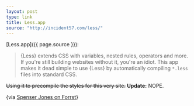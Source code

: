 ```yaml
---
layout: post
type: link
title: Less.app
source: "http://incident57.com/less/"
---
```


[Less.app]({{ page.source }}):

> {Less} extends CSS with variables, nested rules, operators and
> more. If you're still building websites without it, you're an
> idiot. This app makes it dead simple to use {Less} by automatically
> compiling `*.less` files into standard CSS.

<s>Using it to precompile the styles for this very site.</s>
**Update:** NOPE.

{via [Spenser Jones on Forrst](http://forrst.com/posts/SASS_LESS_or-9TF#comment-283016)}
